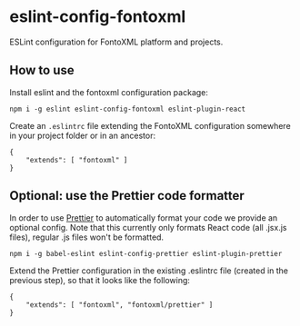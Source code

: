 # eslint-config-fontoxml

ESLint configuration for FontoXML platform and projects.

## How to use

Install eslint and the fontoxml configuration package:

```
npm i -g eslint eslint-config-fontoxml eslint-plugin-react
```

Create an `.eslintrc` file extending the FontoXML configuration somewhere in your project folder or in an ancestor:

```
{
	"extends": [ "fontoxml" ]
}
```

## Optional: use the Prettier code formatter

In order to use [Prettier](https://www.npmjs.com/package/prettier) to automatically format your
code we provide an optional config. Note that this currently only formats React code (all .jsx.js
files), regular .js files won't be formatted.

```
npm i -g babel-eslint eslint-config-prettier eslint-plugin-prettier
```

Extend the Prettier configuration in the existing .eslintrc file (created in the previous step), so
that it looks like the following:

```
{
	"extends": [ "fontoxml", "fontoxml/prettier" ]
}
```
